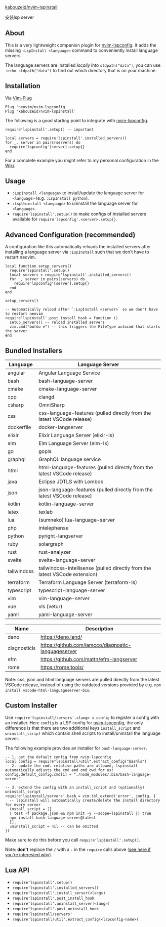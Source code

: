 [kabouzeid/nvim-lspinstall](https://github.com/kabouzeid/nvim-lspinstall)



安装lsp server

## About

This is a very lightweight companion plugin for [nvim-lspconfig](https://github.com/neovim/nvim-lspconfig). It adds the missing `:LspInstall <language>` command to conveniently install language servers.

The language servers are installed *locally* into `stdpath("data")`, you can use `:echo stdpath("data")` to find out which directory that is on your machine.

## Installation

Via [Vim-Plug](https://github.com/junegunn/vim-plug)

```
Plug 'neovim/nvim-lspconfig'
Plug 'kabouzeid/nvim-lspinstall'
```

The following is a good starting point to integrate with [nvim-lspconfig](https://github.com/neovim/nvim-lspconfig).

```
require'lspinstall'.setup() -- important

local servers = require'lspinstall'.installed_servers()
for _, server in pairs(servers) do
  require'lspconfig'[server].setup{}
end
```

For a complete example you might refer to my personal configuration in the [Wiki](https://github.com/kabouzeid/nvim-lspinstall/wiki).

## Usage

- `:LspInstall <language>` to install/update the language server for `<language>` (e.g. `:LspInstall python`).
- `:LspUninstall <language>` to uninstall the language server for `<language>`.
- `require'lspinstall'.setup()` to make configs of installed servers available for `require'lspconfig'.<server>.setup{}`.

## Advanced Configuration (recommended)

A configuration like this automatically reloads the installed servers after installing a language server via `:LspInstall` such that we don't have to restart neovim.

```
local function setup_servers()
  require'lspinstall'.setup()
  local servers = require'lspinstall'.installed_servers()
  for _, server in pairs(servers) do
    require'lspconfig'[server].setup{}
  end
end

setup_servers()

-- Automatically reload after `:LspInstall <server>` so we don't have to restart neovim
require'lspinstall'.post_install_hook = function ()
  setup_servers() -- reload installed servers
  vim.cmd("bufdo e") -- this triggers the FileType autocmd that starts the server
end
```

## Bundled Installers

| Language    | Language Server                                              |
| ----------- | ------------------------------------------------------------ |
| angular     | Angular Language Service                                     |
| bash        | bash-language-server                                         |
| cmake       | cmake-language-server                                        |
| cpp         | clangd                                                       |
| csharp      | OmniSharp                                                    |
| css         | css-language-features (pulled directly from the latest VSCode release) |
| dockerfile  | docker-langserver                                            |
| elixir      | Elixir Language Server (elixir-ls)                           |
| elm         | Elm Language Server (elm-ls)                                 |
| go          | gopls                                                        |
| graphql     | GraphQL language service                                     |
| html        | html-language-features (pulled directly from the latest VSCode release) |
| java        | Eclipse JDTLS with Lombok                                    |
| json        | json-language-features (pulled directly from the latest VSCode release) |
| kotlin      | kotlin-language-server                                       |
| latex       | texlab                                                       |
| lua         | (sumneko) lua-language-server                                |
| php         | intelephense                                                 |
| python      | pyright-langserver                                           |
| ruby        | solargraph                                                   |
| rust        | rust-analyzer                                                |
| svelte      | svelte-language-server                                       |
| tailwindcss | tailwindcss-intellisense (pulled directly from the latest VSCode extension) |
| terraform   | Terraform Language Server (terraform-ls)                     |
| typescript  | typescript-language-server                                   |
| vim         | vim-language-server                                          |
| vue         | vls (vetur)                                                  |
| yaml        | yaml-language-server                                         |

| Name         | Description                                         |
| ------------ | --------------------------------------------------- |
| deno         | https://deno.land/                                  |
| diagnosticls | https://github.com/iamcco/diagnostic-languageserver |
| efm          | https://github.com/mattn/efm-langserver             |
| rome         | https://rome.tools/                                 |

Note: css, json and html language servers are pulled directly from the latest VSCode release, instead of using the outdated versions provided by e.g. `npm install vscode-html-languageserver-bin`.

## Custom Installer

Use `require'lspinstall/servers'.<lang> = config` to register a config with an installer. Here `config` is a LSP config for [nvim-lspconfig](https://github.com/neovim/nvim-lspconfig), the only difference is that there are two additional keys `install_script` and `uninstall_script` which contain shell scripts to install/uninstall the language server.

The following example provides an installer for `bash-language-server`.

```
-- 1. get the default config from nvim-lspconfig
local config = require"lspinstall/util".extract_config("bashls")
-- 2. update the cmd. relative paths are allowed, lspinstall automatically adjusts the cmd and cmd_cwd for us!
config.default_config.cmd[1] = "./node_modules/.bin/bash-language-server"

-- 3. extend the config with an install_script and (optionally) uninstall_script
require'lspinstall/servers'.bash = vim.tbl_extend('error', config, {
  -- lspinstall will automatically create/delete the install directory for every server
  install_script = [[
  ! test -f package.json && npm init -y --scope=lspinstall || true
  npm install bash-language-server@latest
  ]],
  uninstall_script = nil -- can be omitted
})
```

Make sure to do this before you call `require'lspinstall'.setup()`.

Note: **don't** replace the `/` with a `.` in the `require` calls above ([see here if you're interested why](https://github.com/kabouzeid/nvim-lspinstall/issues/14)).

## Lua API

- `require'lspinstall'.setup()`
- `require'lspinstall'.installed_servers()`
- `require'lspinstall'.install_server(<lang>)`
- `require'lspinstall'.post_install_hook`
- `require'lspinstall'.uninstall_server(<lang>)`
- `require'lspinstall'.post_uninstall_hook`
- `require'lspinstall/servers'`
- `require'lspinstall/util'.extract_config(<lspconfig-name>)`